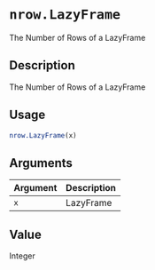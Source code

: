 # `nrow.LazyFrame`

The Number of Rows of a LazyFrame


## Description

The Number of Rows of a LazyFrame


## Usage

```r
nrow.LazyFrame(x)
```


## Arguments

Argument      |Description
------------- |----------------
`x`     |     LazyFrame


## Value

Integer


